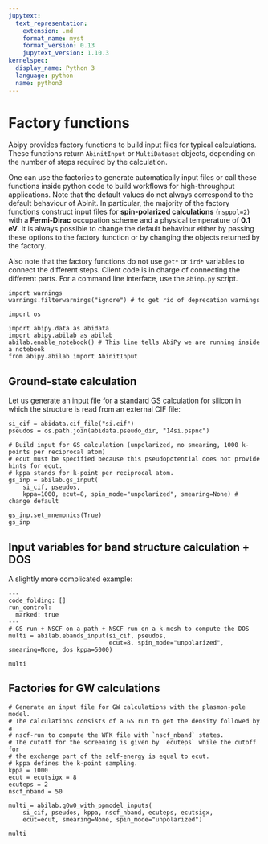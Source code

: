 ```yaml
---
jupytext:
  text_representation:
    extension: .md
    format_name: myst
    format_version: 0.13
    jupytext_version: 1.10.3
kernelspec:
  display_name: Python 3
  language: python
  name: python3
---
```


# Factory functions

Abipy provides factory functions to build input files for typical calculations.
These functions return `AbinitInput` or `MultiDataset` objects, depending
on the number of steps required by the calculation.

One can use the factories to generate automatically input files or
call these functions inside python code to build workflows for high-throughput applications.
Note that the default values do not always correspond to the default behaviour of Abinit.
In particular, the majority of the factory functions construct input files
for **spin-polarized calculations** (`nsppol=2`) with a **Fermi-Dirac** occupation scheme and
a physical temperature of **0.1 eV**.
It is always possible to change the default behaviour either
by passing these options to the factory function or by changing the objects returned by the factory.

Also note that the factory functions do not use `get*` or `ird*` variables to connect the different
steps. Client code is in charge of connecting the different parts.
For a command line interface, use the `abinp.py` script.

```{code-cell}
import warnings
warnings.filterwarnings("ignore") # to get rid of deprecation warnings

import os

import abipy.data as abidata
import abipy.abilab as abilab
abilab.enable_notebook() # This line tells AbiPy we are running inside a notebook
from abipy.abilab import AbinitInput
```

## Ground-state calculation

Let us generate an input file for a standard GS calculation for silicon in which
the structure is read from an external CIF file:

```{code-cell}
si_cif = abidata.cif_file("si.cif")
pseudos = os.path.join(abidata.pseudo_dir, "14si.pspnc")

# Build input for GS calculation (unpolarized, no smearing, 1000 k-points per reciprocal atom)
# ecut must be specified because this pseudopotential does not provide hints for ecut.
# kppa stands for k-point per reciprocal atom.
gs_inp = abilab.gs_input(
    si_cif, pseudos,
    kppa=1000, ecut=8, spin_mode="unpolarized", smearing=None) # change default

gs_inp.set_mnemonics(True)
gs_inp
```

## Input variables for band structure calculation + DOS

A slightly more complicated example:

```{code-cell}
---
code_folding: []
run_control:
  marked: true
---
# GS run + NSCF on a path + NSCF run on a k-mesh to compute the DOS
multi = abilab.ebands_input(si_cif, pseudos,
                            ecut=8, spin_mode="unpolarized", smearing=None, dos_kppa=5000)

multi
```

## Factories for GW calculations

```{code-cell}
# Generate an input file for GW calculations with the plasmon-pole model.
# The calculations consists of a GS run to get the density followed by a
# nscf-run to compute the WFK file with `nscf_nband` states.
# The cutoff for the screening is given by `ecuteps` while the cutoff for
# the exchange part of the self-energy is equal to ecut.
# kppa defines the k-point sampling.
kppa = 1000
ecut = ecutsigx = 8
ecuteps = 2
nscf_nband = 50

multi = abilab.g0w0_with_ppmodel_inputs(
    si_cif, pseudos, kppa, nscf_nband, ecuteps, ecutsigx,
    ecut=ecut, smearing=None, spin_mode="unpolarized")

multi
```
